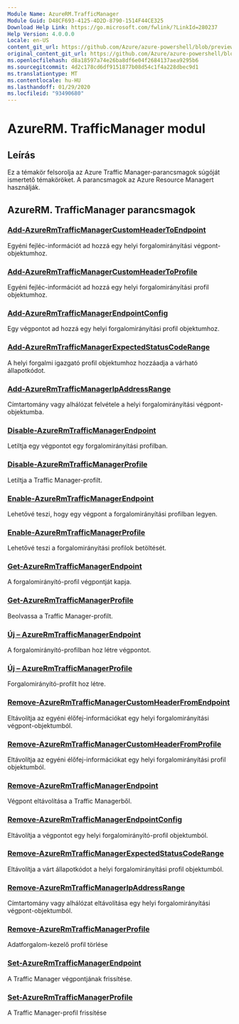 ```yaml
---
Module Name: AzureRM.TrafficManager
Module Guid: D48CF693-4125-4D2D-8790-1514F44CE325
Download Help Link: https://go.microsoft.com/fwlink/?LinkId=280237
Help Version: 4.0.0.0
Locale: en-US
content_git_url: https://github.com/Azure/azure-powershell/blob/preview/src/ResourceManager/TrafficManager/Commands.TrafficManager2/help/AzureRM.TrafficManager.md
original_content_git_url: https://github.com/Azure/azure-powershell/blob/preview/src/ResourceManager/TrafficManager/Commands.TrafficManager2/help/AzureRM.TrafficManager.md
ms.openlocfilehash: d8a18597a74e26ba8df6e04f2684137aea9295b6
ms.sourcegitcommit: 4d2c178cd6df9151877b08d54c1f4a228dbec9d1
ms.translationtype: MT
ms.contentlocale: hu-HU
ms.lasthandoff: 01/29/2020
ms.locfileid: "93490680"
---
```

# AzureRM. TrafficManager modul
## Leírás
Ez a témakör felsorolja az Azure Traffic Manager-parancsmagok súgóját ismertető témaköröket. A parancsmagok az Azure Resource Managert használják.

## AzureRM. TrafficManager parancsmagok
### [Add-AzureRmTrafficManagerCustomHeaderToEndpoint](Add-AzureRmTrafficManagerCustomHeaderToEndpoint.md)
Egyéni fejléc-információt ad hozzá egy helyi forgalomirányítási végpont-objektumhoz.

### [Add-AzureRmTrafficManagerCustomHeaderToProfile](Add-AzureRmTrafficManagerCustomHeaderToProfile.md)
Egyéni fejléc-információt ad hozzá egy helyi forgalomirányítási profil objektumhoz.

### [Add-AzureRmTrafficManagerEndpointConfig](Add-AzureRmTrafficManagerEndpointConfig.md)
Egy végpontot ad hozzá egy helyi forgalomirányítási profil objektumhoz.

### [Add-AzureRmTrafficManagerExpectedStatusCodeRange](Add-AzureRmTrafficManagerExpectedStatusCodeRange.md)
A helyi forgalmi igazgató profil objektumhoz hozzáadja a várható állapotkódot.

### [Add-AzureRmTrafficManagerIpAddressRange](Add-AzureRmTrafficManagerIpAddressRange.md)
Címtartomány vagy alhálózat felvétele a helyi forgalomirányítási végpont-objektumba.

### [Disable-AzureRmTrafficManagerEndpoint](Disable-AzureRmTrafficManagerEndpoint.md)
Letiltja egy végpontot egy forgalomirányítási profilban.

### [Disable-AzureRmTrafficManagerProfile](Disable-AzureRmTrafficManagerProfile.md)
Letiltja a Traffic Manager-profilt.

### [Enable-AzureRmTrafficManagerEndpoint](Enable-AzureRmTrafficManagerEndpoint.md)
Lehetővé teszi, hogy egy végpont a forgalomirányítási profilban legyen.

### [Enable-AzureRmTrafficManagerProfile](Enable-AzureRmTrafficManagerProfile.md)
Lehetővé teszi a forgalomirányítási profilok betöltését.

### [Get-AzureRmTrafficManagerEndpoint](Get-AzureRmTrafficManagerEndpoint.md)
A forgalomirányító-profil végpontját kapja.

### [Get-AzureRmTrafficManagerProfile](Get-AzureRmTrafficManagerProfile.md)
Beolvassa a Traffic Manager-profilt.

### [Új – AzureRmTrafficManagerEndpoint](New-AzureRmTrafficManagerEndpoint.md)
A forgalomirányító-profilban hoz létre végpontot.

### [Új – AzureRmTrafficManagerProfile](New-AzureRmTrafficManagerProfile.md)
Forgalomirányító-profilt hoz létre.

### [Remove-AzureRmTrafficManagerCustomHeaderFromEndpoint](Remove-AzureRmTrafficManagerCustomHeaderFromEndpoint.md)
Eltávolítja az egyéni élőfej-információkat egy helyi forgalomirányítási végpont-objektumból.

### [Remove-AzureRmTrafficManagerCustomHeaderFromProfile](Remove-AzureRmTrafficManagerCustomHeaderFromProfile.md)
Eltávolítja az egyéni élőfej-információkat egy helyi forgalomirányítási profil objektumból.

### [Remove-AzureRmTrafficManagerEndpoint](Remove-AzureRmTrafficManagerEndpoint.md)
Végpont eltávolítása a Traffic Managerből.

### [Remove-AzureRmTrafficManagerEndpointConfig](Remove-AzureRmTrafficManagerEndpointConfig.md)
Eltávolítja a végpontot egy helyi forgalomirányító-profil objektumból.

### [Remove-AzureRmTrafficManagerExpectedStatusCodeRange](Remove-AzureRmTrafficManagerExpectedStatusCodeRange.md)
Eltávolítja a várt állapotkódot a helyi forgalomirányítási profil objektumból.

### [Remove-AzureRmTrafficManagerIpAddressRange](Remove-AzureRmTrafficManagerIpAddressRange.md)
Címtartomány vagy alhálózat eltávolítása egy helyi forgalomirányítási végpont-objektumból.

### [Remove-AzureRmTrafficManagerProfile](Remove-AzureRmTrafficManagerProfile.md)
Adatforgalom-kezelő profil törlése

### [Set-AzureRmTrafficManagerEndpoint](Set-AzureRmTrafficManagerEndpoint.md)
A Traffic Manager végpontjának frissítése.

### [Set-AzureRmTrafficManagerProfile](Set-AzureRmTrafficManagerProfile.md)
A Traffic Manager-profil frissítése

